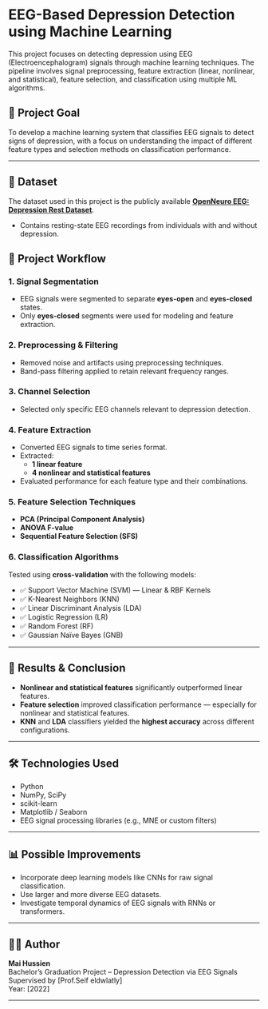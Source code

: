 # EEG-Based Depression Detection using Machine Learning

This project focuses on detecting depression using EEG (Electroencephalogram) signals through machine learning techniques. The pipeline involves signal preprocessing, feature extraction (linear, nonlinear, and statistical), feature selection, and classification using multiple ML algorithms.

## 🧪 Project Goal

To develop a machine learning system that classifies EEG signals to detect signs of depression, with a focus on understanding the impact of different feature types and selection methods on classification performance.

---
## 📂 Dataset

The dataset used in this project is the publicly available **[OpenNeuro EEG: Depression Rest Dataset](https://openneuro.org/datasets/ds003790)**.

- Contains resting-state EEG recordings from individuals with and without depression.


## 📁 Project Workflow

### 1. **Signal Segmentation**
- EEG signals were segmented to separate **eyes-open** and **eyes-closed** states.
- Only **eyes-closed** segments were used for modeling and feature extraction.
  

### 2. **Preprocessing & Filtering**
- Removed noise and artifacts using preprocessing techniques.
- Band-pass filtering applied to retain relevant frequency ranges.

### 3. **Channel Selection**
- Selected only specific EEG channels relevant to depression detection.

### 4. **Feature Extraction**
- Converted EEG signals to time series format.
- Extracted:
  - **1 linear feature**
  - **4 nonlinear and statistical features**
- Evaluated performance for each feature type and their combinations.

### 5. **Feature Selection Techniques**
- **PCA (Principal Component Analysis)**
- **ANOVA F-value**
- **Sequential Feature Selection (SFS)**

### 6. **Classification Algorithms**
Tested using **cross-validation** with the following models:
- ✅ Support Vector Machine (SVM) — Linear & RBF Kernels
- ✅ K-Nearest Neighbors (KNN)
- ✅ Linear Discriminant Analysis (LDA)
- ✅ Logistic Regression (LR)
- ✅ Random Forest (RF)
- ✅ Gaussian Naïve Bayes (GNB)

---

## 🧾 Results & Conclusion

- **Nonlinear and statistical features** significantly outperformed linear features.
- **Feature selection** improved classification performance — especially for nonlinear and statistical features.
- **KNN** and **LDA** classifiers yielded the **highest accuracy** across different configurations.

---

## 🛠 Technologies Used

- Python
- NumPy, SciPy
- scikit-learn
- Matplotlib / Seaborn
- EEG signal processing libraries (e.g., MNE or custom filters)

---

## 📊 Possible Improvements

- Incorporate deep learning models like CNNs for raw signal classification.
- Use larger and more diverse EEG datasets.
- Investigate temporal dynamics of EEG signals with RNNs or transformers.

---

## 👩‍💻 Author

**Mai Hussien**  
Bachelor’s Graduation Project – Depression Detection via EEG Signals  
Supervised by [Prof.Seif eldwlatly]  
Year: [2022]

---

